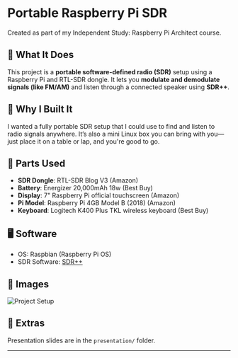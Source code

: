 # Portable Raspberry Pi SDR

Created as part of my Independent Study: Raspberry Pi Architect course.

## 📡 What It Does
This project is a **portable software-defined radio (SDR)** setup using a Raspberry Pi and RTL-SDR dongle. It lets you **modulate and demodulate signals (like FM/AM)** and listen through a connected speaker using **SDR++**.

## 🧠 Why I Built It
I wanted a fully portable SDR setup that I could use to find and listen to radio signals anywhere. It’s also a mini Linux box you can bring with you—just place it on a table or lap, and you're good to go.

## 🔩 Parts Used
- **SDR Dongle**: RTL-SDR Blog V3 (Amazon)
- **Battery**: Energizer 20,000mAh 18w (Best Buy)
- **Display**: 7" Raspberry Pi official touchscreen (Amazon)
- **Pi Model**: Raspberry Pi 4GB Model B (2018) (Amazon)
- **Keyboard**: Logitech K400 Plus TKL wireless keyboard (Best Buy)

## 🖥️ Software
- OS: Raspbian (Raspberry Pi OS)
- SDR Software: [SDR++](https://github.com/AlexandreRouma/SDRPlusPlus)

## 📸 Images
![Project Setup](IMG_4852.heic)

## 📂 Extras
Presentation slides are in the `presentation/` folder.

---

